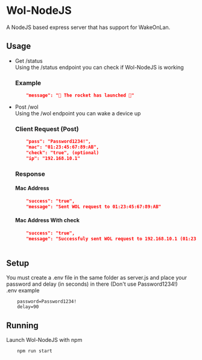 # Wol-NodeJS
A NodeJS based express server that has support for WakeOnLan.

## Usage
- Get /status    
    Using the /status endpoint you can check if Wol-NodeJS is working
    ### Example
    ``` JSON
        "message": "🚀 The rocket has launched 🚀"
    ``` 
- Post /wol   
    Using the /wol endpoint you can wake a device up
    ### Client Request (Post)
    ``` JSON
        "pass": "Password1234!",
        "mac": "01:23:45:67:89:AB",
        "check": "true", (optional)
        "ip": "192.168.10.1"
    ```
    ### Response 
    #### Mac Address
    ``` JSON
        "success": "true",
        "message": "Sent WOL request to 01:23:45:67:89:AB"
    ``` 
    #### Mac Address With check
    ``` JSON
        "success": "true",
        "message": "Successfuly sent WOL request to 192.168.10.1 (01:23:45:67:89:AB)"
            
    ```

## Setup
You must create a .env file in the same folder as server.js and place your password and delay (in seconds) in there (Don't use Password1234!)   
.env example
``` TEXT
    password=Password1234!
    delay=90
```

## Running
Launch Wol-NodeJS with npm
``` SHELL
    npm run start
```
